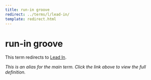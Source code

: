 ```yaml
---
title: run-in groove
redirect: ../terms/l/lead-in/
template: redirect.html
---
```


# run-in groove

This term redirects to [Lead In](../terms/l/lead-in/).

*This is an alias for the main term. Click the link above to view the full definition.*

